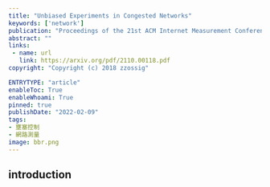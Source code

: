 ```yaml
---
title: "Unbiased Experiments in Congested Networks"
keywords: ['network']
publication: "Proceedings of the 21st ACM Internet Measurement Conference"
abstract: ""
links:
 - name: url
   link: https://arxiv.org/pdf/2110.00118.pdf
copyright: "Copyright (c) 2018 zzossig"

ENTRYTYPE: "article"
enableToc: True
enableWhoami: True
pinned: true
publishDate: "2022-02-09"
tags: 
- 壅塞控制
- 網路測量
image: bbr.png
---
```


## introduction

 